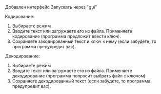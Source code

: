 Добавлен интерфейс
Запускать через "gui"

Кодирование:
1. Выбираете режим
2. Вводите текст или загружаете его из файла. Применяете кодирование (программа предложит ввести ключ).
3. Сохраняете закодированный текст и ключ к нему (если забудете, то программа предупредит вас).

Декодирование:
1. Выбираете режим
2. Вводите текст или загружаете его из файла. Применяете декодирование (программа попросит выбрать файл с ключом)
3. Сохраняете декодированный текст (если забудете, то программа предупредит вас).
